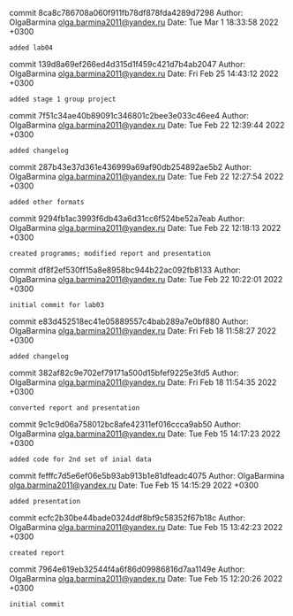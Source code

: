 commit 8ca8c786708a060f911fb78df878fda4289d7298
Author: OlgaBarmina <olga.barmina2011@yandex.ru>
Date:   Tue Mar 1 18:33:58 2022 +0300

    added lab04

commit 139d8a69ef266ed4d315d1f459c421d7b4ab2047
Author: OlgaBarmina <olga.barmina2011@yandex.ru>
Date:   Fri Feb 25 14:43:12 2022 +0300

    added stage 1 group project

commit 7f51c34ae40b89091c346801c2bee3e033c46ee4
Author: OlgaBarmina <olga.barmina2011@yandex.ru>
Date:   Tue Feb 22 12:39:44 2022 +0300

    added changelog

commit 287b43e37d361e436999a69af90db254892ae5b2
Author: OlgaBarmina <olga.barmina2011@yandex.ru>
Date:   Tue Feb 22 12:27:54 2022 +0300

    added other formats

commit 9294fb1ac3993f6db43a6d31cc6f524be52a7eab
Author: OlgaBarmina <olga.barmina2011@yandex.ru>
Date:   Tue Feb 22 12:18:13 2022 +0300

    created programms; modified report and presentation

commit df8f2ef530ff15a8e8958bc944b22ac092fb8133
Author: OlgaBarmina <olga.barmina2011@yandex.ru>
Date:   Tue Feb 22 10:22:01 2022 +0300

    initial commit for lab03

commit e83d452518ec41e05889557c4bab289a7e0bf880
Author: OlgaBarmina <olga.barmina2011@yandex.ru>
Date:   Fri Feb 18 11:58:27 2022 +0300

    added changelog

commit 382af82c9e702ef79171a500d15bfef9225e3fd5
Author: OlgaBarmina <olga.barmina2011@yandex.ru>
Date:   Fri Feb 18 11:54:35 2022 +0300

    converted report and presentation

commit 9c1c9d06a758012bc8afe42311ef016ccca9ab50
Author: OlgaBarmina <olga.barmina2011@yandex.ru>
Date:   Tue Feb 15 14:17:23 2022 +0300

    added code for 2nd set of inial data

commit fefffc7d5e6ef06e5b93ab913b1e81dfeadc4075
Author: OlgaBarmina <olga.barmina2011@yandex.ru>
Date:   Tue Feb 15 14:15:29 2022 +0300

    added presentation

commit ecfc2b30be44bade0324ddf8bf9c58352f67b18c
Author: OlgaBarmina <olga.barmina2011@yandex.ru>
Date:   Tue Feb 15 13:42:23 2022 +0300

    created report

commit 7964e619eb32544f4a6f86d09986816d7aa1149e
Author: OlgaBarmina <olga.barmina2011@yandex.ru>
Date:   Tue Feb 15 12:20:26 2022 +0300

    initial commit
